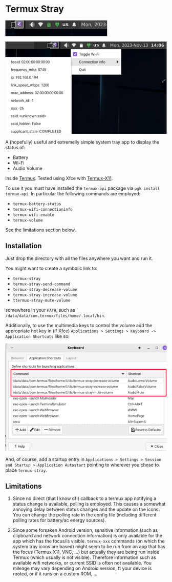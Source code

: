 # Termux Stray
![Xfce Panel](./screenshots/toolbar.png)

![Xfce Panel](./screenshots/menu1.png)

A (hopefully) useful and extremelly simple system tray app to display the status of:
- Battery
- Wi-Fi
- Audio Volume

inside [Termux](https://github.com/termux/termux-app). Tested using Xfce with [Termux-X11](https://github.com/termux/termux-x11).


To use it you must have installed the `termux-api` package via `pgk install termux-api`. In particular the following commands are employed:

- `termux-battery-status`
- `termux-wifi-connectioninfo`
- `termux-wifi-enable`
- `termux-volume`

See the limitations section below.

## Installation
Just drop the directory with all the files anywhere you want and run it.

You might want to create a symbolic link to:

- `termux-stray`
- `termux-stray-send-command`
- `termux-stray-decrease-volume`
- `termux-stray-increase-volume`
- `ttermux-stray-mute-volume`

somewhere in your `PATH`, such as `/data/data/com.termux/files/home/.local/bin`.

Additionally, to use the multimedia keys to control the volume add the appropriate hot key in (if Xfce) `Applications > Settings > Keyboard -> Application Shortcuts` like so:

![Xfce Panel](./screenshots/hotkeys.png)

And, of course, add a startup entry in `Applications > Settings > Session and Startup > Application Autostart` pointing to wherever you chose to place `termux-stray`. 

## Limitations

1. Since no direct (that I know of!) callback to a termux app notifying a status change is available, polling is employed. This causes a somewhat annoying delay between status changes and the update on the icons. You can change the polling rate in the config file (including different polling rates for battery/ac energy sources).

2. Since some forsaken Android version, sensitive information (such as clipboard and network connection information) is only available for the app which has the focus/is visible. `termux-xxx`  commands (on which the system tray icons are based) might seem to be run from an app that has the focus (Termux X11, VNC, ...) but actually they are being run inside Termux (which usually is not visible). Therefore information such as available wifi networks, or current SSID is often not available. You mileage may vary depending on Android version, ft your device is rooted, or if it runs on a custom ROM, ...

